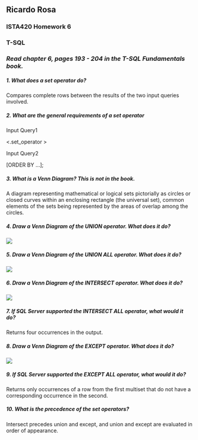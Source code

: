 ## Ricardo Rosa

### ISTA420 Homework 6

### T-SQL

### *Read chapter 6, pages 193 - 204 in the T-SQL Fundamentals book.*

##### 1. What does a set operator do?
Compares complete rows between the results of the two input queries involved.

##### 2. What are the general requirements of a set operator
Input Query1

<.set_operator >

Input Query2

[ORDER BY ...];

##### 3. What is a Venn Diagram? This is not in the book.
A diagram representing mathematical or logical sets pictorially as circles or closed curves within an enclosing rectangle (the universal set), common elements of the sets being represented by the areas of overlap among the circles.

##### 4. Draw a Venn Diagram of the UNION operator. What does it do?
![](https://i.imgur.com/9Dd9O2t.png)

##### 5. Draw a Venn Diagram of the UNION ALL operator. What does it do?
![](https://i.imgur.com/toWBenI.jpg)

##### 6. Draw a Venn Diagram of the INTERSECT operator. What does it do?

![](https://i.imgur.com/riazByw.png)
##### 7. If SQL Server supported the INTERSECT ALL operator, what would it do?
Returns four occurrences in the output.

##### 8. Draw a Venn Diagram of the EXCEPT operator. What does it do?
![](https://i.imgur.com/vdPHbNB.jpg)


##### 9. If SQL Server supported the EXCEPT ALL operator, what would it do?
Returns only occurrences of a row from the first multiset that do not have a corresponding occurrence in the second.

##### 10. What is the precedence of the set operators?Intersect precedes union and except, and union and except are evaluated in order of appearance.